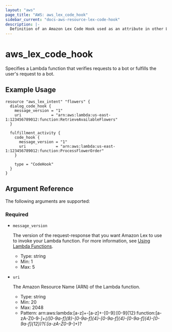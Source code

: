 ```yaml
---
layout: "aws"
page_title: "AWS: aws_lex_code_hook"
sidebar_current: "docs-aws-resource-lex-code-hook"
description: |-
  Definition of an Amazon Lex Code Hook used as an attribute in other Lex resources.
---
```


# aws_lex_code_hook

Specifies a Lambda function that verifies requests to a bot or fulfills the user's request to a bot.

## Example Usage

```hcl
resource "aws_lex_intent" "flowers" {
  dialog_code_hook {
    message_version = "1"
    uri             = "arn:aws:lambda:us-east-1:123456789012:function:RetrieveAvailableFlowers"
  }

  fulfillment_activity {
    code_hook {
      message_version = "1"
      uri             = "arn:aws:lambda:us-east-1:123456789012:function:ProcessFlowerOrder"
    }

    type = "CodeHook"
  }
}
```

## Argument Reference

The following arguments are supported:

### Required

* `message_version`

	The version of the request-response that you want Amazon Lex to use to invoke your Lambda
	function. For more information, see
	[Using Lambda Functions](https://docs.aws.amazon.com/lex/latest/dg/using-lambda.html).

    * Type: string
    * Min: 1
    * Max: 5

* `uri`

    The Amazon Resource Name (ARN) of the Lambda function.

    * Type: string
    * Min: 20
    * Max: 2048
    * Pattern: arn:aws:lambda:[a-z]+-[a-z]+-[0-9]:[0-9]{12}:function:[a-zA-Z0-9-_]+(/[0-9a-f]{8}-[0-9a-f]{4}-[0-9a-f]{4}-[0-9a-f]{4}-[0-9a-f]{12})?(:[a-zA-Z0-9-_]+)?
